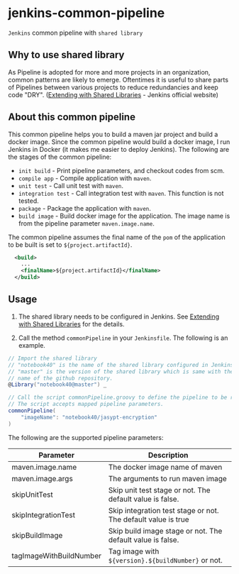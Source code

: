 # jenkins-common-pipeline

`Jenkins` common pipeline with `shared library`

## Why to use shared library

As Pipeline is adopted for more and more projects in an organization, common patterns are likely to emerge. Oftentimes it is useful to share parts of Pipelines between various projects to reduce redundancies and keep code "DRY". ([Extending with Shared Libraries](https://jenkins.io/doc/book/pipeline/shared-libraries/) - Jenkins official website)

## About this common pipeline

This common pipeline helps you to build a maven jar project and build a docker image. Since the common pipeline would build a docker image, I run Jenkins in Docker (it makes me easier to deploy Jenkins). The following are the stages of the common pipeline:

* `init build` - Print pipeline parameters, and checkout codes from scm.
* `compile app` - Compile application with `maven`.
* `unit test` - Call unit test with `maven`.
* `integration test` - Call integration test with `maven`. This function is not tested.
* `package` - Package the application with `maven`.
* `build image` - Build docker image for the application. The image name is from the pipeline parameter `maven.image.name`.

The common pipeline assumes the final name of the `pom` of the application to be built is set to `${project.artifactId}`.

```xml
  <build>
    ...
    <finalName>${project.artifactId}</finalName>
  </build>
```

## Usage

1. The shared library needs to be configured in Jenkins. See [Extending with Shared Libraries](https://jenkins.io/doc/book/pipeline/shared-libraries/) for the details.

2. Call the method `commonPipeline` in your `Jenkinsfile`. The following is an example.

```groovy
// Import the shared library
// "notebook40" is the name of the shared library configured in Jenkins.
// "master" is the version of the shared library which is same with the branch
// name of the github repository.
@Library("notebook40@master") _

// Call the script commonPipeline.groovy to define the pipeline to be run.
// The script accepts mapped pipeline parameters.
commonPipeline(
    "imageName": "notebook40/jasypt-encryption"
)
```

The following are the supported pipeline parameters:

Parameter | Description
--- | ---
maven.image.name | The docker image name of maven
maven.image.args | The arguments to run maven image
skipUnitTest | Skip unit test stage or not. The default value is false.
skipIntegrationTest | Skip integration test stage or not. The default value is true
skipBuildImage | Skip build image stage or not. The default value is false.
tagImageWithBuildNumber | Tag image with `${version}.${buildNumber}` or not.
